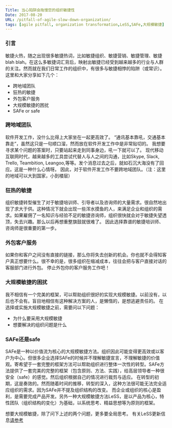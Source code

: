```yaml
---
Title: 当心陷阱会拖慢您的组织敏捷性
Date: 2017-08-20
URL: /pitfall-of-agile-slow-down-organization/
tags: [agile pitfall, organization transformation,LeSS,SAFe,大规模敏捷]
---
```


### 引言

敏捷火热，随之出现很多敏捷热词，比如敏捷组织、敏捷营销、敏捷管理、敏捷blah blah。在这么多敏捷词汇背后，映射出敏捷已经受到越来越多的行业与人群的关注。然而就在我们日常工作的组织中，有很多与敏捷相悖的陷阱（或常识）。这里和大家分享如下几个：

- 跨地域团队
- 狂热的敏捷
- 外包客户服务
- 大规模敏捷的困扰
- SAFe or safe

### 跨地域团队
软件开发工作，没什么比得上大家坐在一起更高效了。
“通讯基本靠吼，交通基本靠走”，虽然这只是一句顺口溜，然而放在软件开发工作中是非常贴切的。
我想要寻求某个问题的答案时，只要站起来走到同事身边，吼一下就可以了。
现代移动互联网时代，越来越多的工具尝试代替人与人之间的沟通，比如Skype, Slack, Trello, Teambition, Leangoo,等等。发个消息过去之后，就如石沉大海没有了回应。这是一种什么心情呀。
因此，对于软件开发工作不要跨地域团队。（注：这里的地域可以大到国家，小到楼层）

### 狂热的敏捷
组织敏捷转型催生了对于敏捷培训师、引导者以及咨询师的大量需求。很自然地出现了求大于供。这种情况下就会出现一些浑水摸鱼的人，来满足企业和组织的需求。如果雇佣了一名知识与经验不足的敏捷咨询师，组织很快就会对于敏捷失望透顶，失去兴趣。那么以后再想重整旗鼓就很难了。
因此选择靠谱的敏捷培训师、咨询师是很重要的第一步。

### 外包客户服务
如果你和客户之间没有直接的链接，那么你将失去创新的机会。你也就不会得知客户真正想要什么。很不幸的是，很多组织在缩减成本，往往会把与客户直接对话的客服部门进行外包。
停止外包你的客户服务工作吧！

### 大规模敏捷的困扰
我不相信有一个完美的框架，可以帮助组织很好的实现大规模敏捷。以前没有，以后也不会有。盲目地相信有这种解决方案的人，是懒惰的，是想逃避责任的。
在选择或实施大规模敏捷之前，需要问以下问题：

- 为什么要采用大规模敏捷
- 想要解决的组织问题是什么

### SAFe还是safe
SAFe是一种以价值流为核心的大规模敏捷方法。组织因此可能变得更高效或以客户为中心。但很多企业选择SAFe的时候并不理解敏捷宣言，不理解敏捷的价值观。寄希望于一套完整的框架方法可以帮助组织进行整体一次性的转型。SAFe方法提供了一套完美的完整的框架（包含原则、方法、实践），给高层领导者一种很安全（safe）的感觉。然后组织根据自己的情况进行裁剪与适应。
在转型的初期，这是奏效的。然而随着时间的推移，转型的深入，这种方法很可能无法完全适应组织的需求。因为SAFe并不提及组织结构的改变。
而企业或组织的核心是盈利，是需要完成产品开发。另外一种大规模敏捷方法LeSS，是以产品为核心，特性团队（组织结构的变化）为基础，以系统思考、精益思想等为原则的框架。

想要大规模敏捷，除了问下上述的两个问题，更多要全局思考。
有关LeSS更新信息[请参考](https://less.works)
